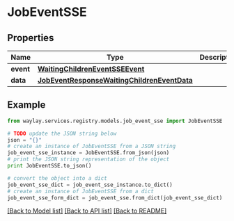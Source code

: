 # JobEventSSE


## Properties

Name | Type | Description | Notes
------------ | ------------- | ------------- | -------------
**event** | [**WaitingChildrenEventSSEEvent**](WaitingChildrenEventSSEEvent.md) |  | 
**data** | [**JobEventResponseWaitingChildrenEventData**](JobEventResponseWaitingChildrenEventData.md) |  | 

## Example

```python
from waylay.services.registry.models.job_event_sse import JobEventSSE

# TODO update the JSON string below
json = "{}"
# create an instance of JobEventSSE from a JSON string
job_event_sse_instance = JobEventSSE.from_json(json)
# print the JSON string representation of the object
print JobEventSSE.to_json()

# convert the object into a dict
job_event_sse_dict = job_event_sse_instance.to_dict()
# create an instance of JobEventSSE from a dict
job_event_sse_form_dict = job_event_sse.from_dict(job_event_sse_dict)
```
[[Back to Model list]](../README.md#documentation-for-models) [[Back to API list]](../README.md#documentation-for-api-endpoints) [[Back to README]](../README.md)


